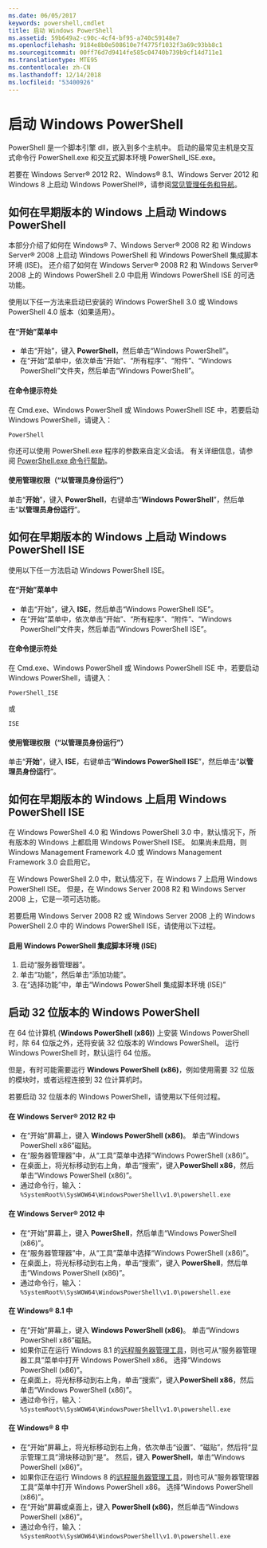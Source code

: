 ```yaml
---
ms.date: 06/05/2017
keywords: powershell,cmdlet
title: 启动 Windows PowerShell
ms.assetid: 59b649a2-c90c-4cf4-bf95-a740c59148e7
ms.openlocfilehash: 9184e8b0e508610e7f4775f1032f3a69c93bb8c1
ms.sourcegitcommit: 00ff76d7d9414fe585c04740b739b9cf14d711e1
ms.translationtype: MTE95
ms.contentlocale: zh-CN
ms.lasthandoff: 12/14/2018
ms.locfileid: "53400926"
---
```

# <a name="starting-windows-powershell"></a>启动 Windows PowerShell
PowerShell 是一个脚本引擎 dll，嵌入到多个主机中。  启动的最常见主机是交互式命令行 PowerShell.exe 和交互式脚本环境 PowerShell_ISE.exe。

若要在 Windows Server® 2012 R2、Windows® 8.1、Windows Server 2012 和 Windows 8 上启动 Windows PowerShell®，请参阅[常见管理任务和导航](https://technet.microsoft.com/library/hh831491.aspx)。

## <a name="how-to-start-windows-powershell-on-earlier-versions-of-windows"></a>如何在早期版本的 Windows 上启动 Windows PowerShell

本部分介绍了如何在 Windows® 7、Windows Server® 2008 R2 和 Windows Server® 2008 上启动 Windows PowerShell 和 Windows PowerShell 集成脚本环境 (ISE)。 还介绍了如何在 Windows Server® 2008 R2 和 Windows Server® 2008 上的 Windows PowerShell 2.0 中启用 Windows PowerShell ISE 的可选功能。

使用以下任一方法来启动已安装的 Windows PowerShell 3.0 或 Windows PowerShell 4.0 版本（如果适用）。

#### <a name="from-the-start-menu"></a>在“开始”菜单中

- 单击“开始”，键入 **PowerShell**，然后单击“Windows PowerShell”。
- 在“开始”菜单中，依次单击“开始”、“所有程序”、“附件”、“Windows PowerShell”文件夹，然后单击“Windows PowerShell”。

#### <a name="at-the-command-prompt"></a>在命令提示符处

在 Cmd.exe、Windows PowerShell 或 Windows PowerShell ISE 中，若要启动 Windows PowerShell，请键入：

```
PowerShell
```

你还可以使用 PowerShell.exe 程序的参数来自定义会话。 有关详细信息，请参阅 [PowerShell.exe 命令行帮助](../core-powershell/console/PowerShell.exe-Command-Line-Help.md)。

#### <a name="with-administrative-privileges-run-as-administrator"></a>使用管理权限（“以管理员身份运行”）

单击“**开始**”，键入 **PowerShell**，右键单击“**Windows PowerShell**”，然后单击“**以管理员身份运行**”。

## <a name="how-to-start-windows-powershell-ise-on-earlier-releases-of-windows"></a>如何在早期版本的 Windows 上启动 Windows PowerShell ISE

使用以下任一方法启动 Windows PowerShell ISE。

#### <a name="from-the-start-menu"></a>在“开始”菜单中

- 单击“开始”，键入 **ISE**，然后单击“Windows PowerShell ISE”。
- 在“开始”菜单中，依次单击“开始”、“所有程序”、“附件”、“Windows PowerShell”文件夹，然后单击“Windows PowerShell ISE”。

#### <a name="at-the-command-prompt"></a>在命令提示符处

在 Cmd.exe、Windows PowerShell 或 Windows PowerShell ISE 中，若要启动 Windows PowerShell，请键入：

```
PowerShell_ISE
```

或

```
ISE
```

#### <a name="with-administrative-privileges-run-as-administrator"></a>使用管理权限（“以管理员身份运行”）

单击“**开始**”，键入 **ISE**，右键单击“**Windows PowerShell ISE**”，然后单击“**以管理员身份运行**”。

## <a name="how-to-enable-windows-powershell-ise-on-earlier-releases-of-windows"></a>如何在早期版本的 Windows 上启用 Windows PowerShell ISE

在 Windows PowerShell 4.0 和 Windows PowerShell 3.0 中，默认情况下，所有版本的 Windows 上都启用 Windows PowerShell ISE。 如果尚未启用，则 Windows Management Framework 4.0 或 Windows Management Framework 3.0 会启用它。

在 Windows PowerShell 2.0 中，默认情况下，在 Windows 7 上启用 Windows PowerShell ISE。 但是，在 Windows Server 2008 R2 和 Windows Server 2008 上，它是一项可选功能。

若要启用 Windows Server 2008 R2 或 Windows Server 2008 上的 Windows PowerShell 2.0 中的 Windows PowerShell ISE，请使用以下过程。

#### <a name="to-enable-windows-powershell-integrated-scripting-environment-ise"></a>启用 Windows PowerShell 集成脚本环境 (ISE)

1. 启动“服务器管理器”。
2. 单击“功能”，然后单击“添加功能”。
3. 在“选择功能”中，单击“Windows PowerShell 集成脚本环境 (ISE)”

## <a name="starting-the-32-bit-version-of-windows-powershell"></a>启动 32 位版本的 Windows PowerShell

在 64 位计算机 (**Windows PowerShell (x86)**) 上安装 Windows PowerShell 时，除 64 位版之外，还将安装 32 位版本的 Windows PowerShell。 运行 Windows PowerShell 时，默认运行 64 位版。

但是，有时可能需要运行 **Windows PowerShell (x86)**，例如使用需要 32 位版的模块时，或者远程连接到 32 位计算机时。

若要启动 32 位版本的 Windows PowerShell，请使用以下任何过程。

#### <a name="in-windows-server-2012-r2"></a>在 Windows Server® 2012 R2 中

- 在“开始”屏幕上，键入 **Windows PowerShell (x86)**。 单击“Windows PowerShell x86”磁贴。
- 在“服务器管理器”中，从“工具”菜单中选择“Windows PowerShell (x86)”。
- 在桌面上，将光标移动到右上角，单击“搜索”，键入**PowerShell x86**，然后单击“Windows PowerShell (x86)”。
- 通过命令行，输入：`%SystemRoot%\SysWOW64\WindowsPowerShell\v1.0\powershell.exe`

#### <a name="in-windows-server-2012"></a>在 Windows Server® 2012 中

- 在“开始”屏幕上，键入 **PowerShell**，然后单击“Windows PowerShell (x86)”。
- 在“服务器管理器”中，从“工具”菜单中选择“Windows PowerShell (x86)”。
- 在桌面上，将光标移动到右上角，单击“搜索”，键入 **PowerShell**，然后单击“Windows PowerShell (x86)”。
- 通过命令行，输入：`%SystemRoot%\SysWOW64\WindowsPowerShell\v1.0\powershell.exe`

#### <a name="in-windows-81"></a>在 Windows® 8.1 中

- 在“开始”屏幕上，键入 **Windows PowerShell (x86)**。 单击“Windows PowerShell x86”磁贴。
- 如果你正在运行 Windows 8.1 的[远程服务器管理工具](https://go.microsoft.com/fwlink/?LinkID=304145)，则也可从“服务器管理器工具”菜单中打开 Windows PowerShell x86。
  选择“Windows PowerShell (x86)”。
- 在桌面上，将光标移动到右上角，单击“搜索”，键入**PowerShell x86**，然后单击“Windows PowerShell (x86)”。
- 通过命令行，输入：`%SystemRoot%\SysWOW64\WindowsPowerShell\v1.0\powershell.exe`

#### <a name="in-windows-8"></a>在 Windows® 8 中

- 在“开始”屏幕上，将光标移动到右上角，依次单击“设置”、“磁贴”，然后将“显示管理工具”滑块移动到“是”。 然后，键入 **PowerShell**，单击“Windows PowerShell (x86)”。
- 如果你正在运行 Windows 8 的[远程服务器管理工具](https://www.microsoft.com/download/details.aspx?id=28972)，则也可从“服务器管理器工具”菜单中打开 Windows PowerShell x86。 选择“Windows PowerShell (x86)”。
- 在“开始”屏幕或桌面上，键入 **PowerShell (x86)**，然后单击“Windows PowerShell (x86)”。
- 通过命令行，输入：`%SystemRoot%\SysWOW64\WindowsPowerShell\v1.0\powershell.exe`